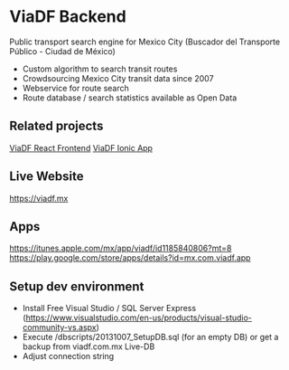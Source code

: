 # ViaDF Backend
Public transport search engine for Mexico City (Buscador del Transporte Público - Ciudad de México)

* Custom algorithm to search transit routes
* Crowdsourcing Mexico City transit data since 2007
* Webservice for route search
* Route database / search statistics available as Open Data

## Related projects
[ViaDF React Frontend](https://github.com/kalinbas/viadf-web-react)
[ViaDF Ionic App](https://github.com/kalinbas/viadf-app)

## Live Website
https://viadf.mx

## Apps
https://itunes.apple.com/mx/app/viadf/id1185840806?mt=8
https://play.google.com/store/apps/details?id=mx.com.viadf.app

## Setup dev environment
* Install Free Visual Studio / SQL Server Express (https://www.visualstudio.com/en-us/products/visual-studio-community-vs.aspx)
* Execute /dbscripts/20131007_SetupDB.sql (for an empty DB) or get a backup from viadf.com.mx Live-DB
* Adjust connection string
